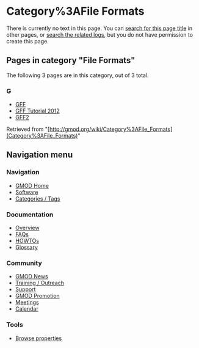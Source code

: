 



<span id="top"></span>




# <span dir="auto">Category%3AFile Formats</span>











There is currently no text in this page. You can [search for this page
title](Special%3ASearch/File_Formats "Special:Search/File Formats") in
other pages, or <span class="plainlinks"><a
href="http://gmod.org/mediawiki/index.php?title=Special:Log&amp;page=Category%3AFile_Formats"
class="external text" rel="nofollow">search the related logs</a></span>,
but you do not have permission to create this page.




## Pages in category "File Formats"

The following 3 pages are in this category, out of 3 total.



### G

- [GFF](GFF "GFF")
- [GFF Tutorial 2012](GFF_Tutorial_2012 "GFF Tutorial 2012")
- [GFF2](GFF2 "GFF2")





Retrieved from
"[http://gmod.org/wiki/Category%3AFile_Formats](Category%3AFile_Formats)"





## Navigation menu









### Navigation



- <span id="n-GMOD-Home">[GMOD Home](Main_Page)</span>
- <span id="n-Software">[Software](GMOD_Components)</span>
- <span id="n-Categories-.2F-Tags">[Categories /
  Tags](Categories)</span>




### Documentation



- <span id="n-Overview">[Overview](Overview)</span>
- <span id="n-FAQs">[FAQs](Category%3AFAQ)</span>
- <span id="n-HOWTOs">[HOWTOs](Category%3AHOWTO)</span>
- <span id="n-Glossary">[Glossary](Glossary)</span>




### Community



- <span id="n-GMOD-News">[GMOD News](GMOD_News)</span>
- <span id="n-Training-.2F-Outreach">[Training /
  Outreach](Training_and_Outreach)</span>
- <span id="n-Support">[Support](Support)</span>
- <span id="n-GMOD-Promotion">[GMOD Promotion](GMOD_Promotion)</span>
- <span id="n-Meetings">[Meetings](Meetings)</span>
- <span id="n-Calendar">[Calendar](Calendar)</span>




### Tools

- <span id="t-smwbrowselink"><a href="Special%253ABrowse/Category%3AFile_Formats" rel="smw-browse">Browse
  properties</a></span>





<!-- -->




